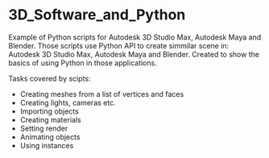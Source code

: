 # 3D_Software_and_Python
Example of Python scripts for Autodesk 3D Studio Max, Autodesk Maya and Blender. 
Those scripts use Python API to create simmilar scene in: Autodesk 3D Studio Max, Autodesk Maya and Blender.
Created to show the basics of using Python in those applications.

Tasks covered by scipts:
- Creating meshes from a list of vertices and faces
- Creating lights, cameras etc.
- Importing objects
- Creating materials
- Setting render
- Animating objects
- Using instances

